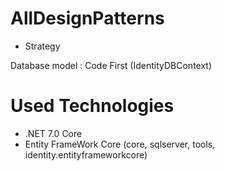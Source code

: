 # AllDesignPatterns
- Strategy

Database model : Code First (IdentityDBContext)

# Used Technologies

- .NET 7.0 Core
- Entity FrameWork Core (core, sqlserver, tools, identity.entityframeworkcore)
